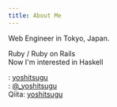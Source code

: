 ```yaml
---
title: About Me
---
```

Web Engineer in Tokyo, Japan.  
  
Ruby / Ruby on Rails  
Now I'm interested in Haskell  

<i class="fa fa-github fa-fw"></i>:  <a href="https://github.com/yoshitsugu" target="_blank">yoshitsugu</a>  
<i class="fa fa-twitter fa-fw"></i>:  <a href="https://twitter.com/_yoshitsugu" target="_blank">@_yoshitsugu</a>  
Qiita:  <a href="http://qiita.com/yoshitsugu" target="_blank">yoshitsugu</a>

